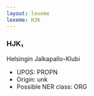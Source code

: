 ```yaml
---
layout: lexeme
lexeme: HJK
---
```


###  HJK₁

Helsingin Jalkapallo-Klubi
* UPOS:  PROPN
* Origin:  unk
* Possible NER class:  ORG

